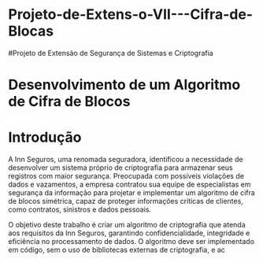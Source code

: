 # Projeto-de-Extens-o-VII---Cifra-de-Blocas
#Projeto de Extensão de Segurança de Sistemas e Criptografia 

 

# Desenvolvimento de um Algoritmo de Cifra de Blocos 

 

# Introdução 



A Inn Seguros, uma renomada seguradora, identificou a necessidade de desenvolver um sistema próprio de criptografia para armazenar seus registros com maior segurança. Preocupada com possíveis violações de dados e vazamentos, a empresa contratou sua equipe de especialistas em segurança da informação para projetar e implementar um algoritmo de cifra de blocos simétrica, capaz de proteger informações críticas de clientes, como contratos, sinistros e dados pessoais. 



O objetivo deste trabalho é criar um algoritmo de criptografia que atenda aos requisitos da Inn Seguros, garantindo confidencialidade, integridade e eficiência no processamento de dados. O algoritmo deve ser implementado em código, sem o uso de bibliotecas externas de criptografia, e ac
